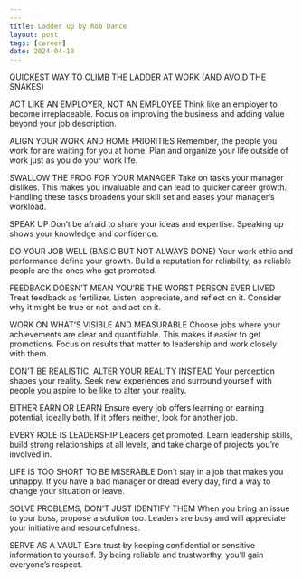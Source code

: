 ```yaml
---
---
title: Ladder up by Rob Dance 
layout: post
tags: [career]
date: 2024-04-18
---
```


QUICKEST WAY TO CLIMB THE LADDER AT WORK (AND AVOID THE SNAKES)

ACT LIKE AN EMPLOYER, NOT AN EMPLOYEE
Think like an employer to become irreplaceable. Focus on improving the business and adding value beyond your job description.

ALIGN YOUR WORK AND HOME PRIORITIES
Remember, the people you work for are waiting for you at home. Plan and organize your life outside of work just as you do your work life.

SWALLOW THE FROG FOR YOUR MANAGER
Take on tasks your manager dislikes. This makes you invaluable and can lead to quicker career growth. Handling these tasks broadens your skill set and eases your manager’s workload.

SPEAK UP
Don’t be afraid to share your ideas and expertise. Speaking up shows your knowledge and confidence.

DO YOUR JOB WELL (BASIC BUT NOT ALWAYS DONE)
Your work ethic and performance define your growth. Build a reputation for reliability, as reliable people are the ones who get promoted.

FEEDBACK DOESN’T MEAN YOU’RE THE WORST PERSON EVER LIVED
Treat feedback as fertilizer. Listen, appreciate, and reflect on it. Consider why it might be true or not, and act on it.

WORK ON WHAT’S VISIBLE AND MEASURABLE
Choose jobs where your achievements are clear and quantifiable. This makes it easier to get promotions. Focus on results that matter to leadership and work closely with them.

DON’T BE REALISTIC, ALTER YOUR REALITY INSTEAD
Your perception shapes your reality. Seek new experiences and surround yourself with people you aspire to be like to alter your reality.

EITHER EARN OR LEARN
Ensure every job offers learning or earning potential, ideally both. If it offers neither, look for another job.

EVERY ROLE IS LEADERSHIP
Leaders get promoted. Learn leadership skills, build strong relationships at all levels, and take charge of projects you’re involved in.

LIFE IS TOO SHORT TO BE MISERABLE
Don’t stay in a job that makes you unhappy. If you have a bad manager or dread every day, find a way to change your situation or leave.

SOLVE PROBLEMS, DON’T JUST IDENTIFY THEM
When you bring an issue to your boss, propose a solution too. Leaders are busy and will appreciate your initiative and resourcefulness.

SERVE AS A VAULT
Earn trust by keeping confidential or sensitive information to yourself. By being reliable and trustworthy, you’ll gain everyone’s respect.